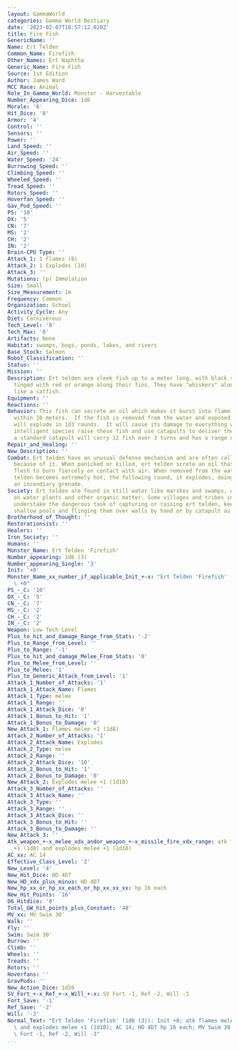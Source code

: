 ```yaml
---
layout: GammaWorld
categories: Gamma World Bestiary
date: '2023-02-07T18:57:12.020Z'
title: Fire Fish
GenericName: ''
Name: Ert Telden
Common_Name: Firefish
Other_Names: Ert Naphtha
Generic_Name: Fire Fish
Source: 1st Edition
Author: James Ward
MCC Race: Animal
Role_In_Gamma_World: Monster - Harvestable
Number_Appearing_Dice: 1d6
Morale: '6'
Hit_Dice: '8'
Armor: '4'
Control: ''
Sensors: ''
Power: ''
Land_Speed: ''
Air_Speed: ''
Water_Speed: '24'
Burrowing_Speed: ''
Climbing_Speed: ''
Wheeled_Speed: ''
Tread_Speed: ''
Rotors_Speed: ''
Hoverfan_Speed: ''
Gav_Pod_Speed: ''
PS: '10'
DX: '5'
CN: '7'
MS: '2'
CH: '2'
IN: '2'
Brain-CPU Type: ''
Attack_1: 1 Flames (8)
Attack_2: 1 Explodes (10)
Attack_3: ''
Mutations: (p) Immolation
Size: Small
Size_Measurement: 1m
Frequency: Common
Organization: School
Activity_Cycle: Any
Diet: Carniverous
Tech_Level: '0'
Tech_Max: '0'
Artifacts: None
Habitat: swamps, bogs, ponds, lakes, and rivers
Base_Stock: Salmon
Robot_Classification: ''
Status: ''
Mission: ''
Description: Ert telden are sleek fish up to a meter long, with black scales, often
  tinged with red or orange along their fins. They have "whiskers" along their chin
  like a catfish.
Equipment: ''
Reactions: ''
Behavior: This fish can secrete an oil which makes it burst into flame and burn anything
  within 10 meters.  If the fish is removed from the water and exposed to air, it
  will explode in 1d3 rounds.  It will cause its damage to everything within 30 meters.  Some
  intelligent species raise these fish and use catapults to deliver them in battle.
  a standard catapult will carry 12 fish ever 3 turns and has a range of 300 meters.
Repair_and_Healing: ''
New_Description: ''
Combat: Ert telden have an unusual defense mechanism and are often called "fire fish"
  because of it. When panicked or killed, ert telden screte an oil that causes their
  flesh to burn fiercely on contact with air. When removed from the water, an ert
  telden becomes extremely hot, the following round, it explodes, doing damage like
  an incendiary grenade.
Society: Ert telden are found in still water like marshes and swamps, where they bottom-feed
  on water plants and other organic matter. Some villages and tribes in Gamma Terra
  understake the dangerous task of capturing or raising ert telden, keeping them in
  shallow pools and flinging them over walls by hand or by catapult as weapons.
Brotherhood_of_Thought: ''
Restorationsist: ''
Healers: ''
Iron_Society: ''
Humans: ''
Monster_Name: Ert Telden 'Firefish'
Number_appearing: 1d6 (3)
Number_appearing_Single: '3'
Init: '+0'
Monster_Name_xx_number_if_applicable_Init_+-x: "Ert Telden 'Firefish' (1d6 (3)): Init\
  \ +0"
PS_-_C: '10'
DX_-_C: '5'
CN_-_C: '7'
MS_-_C: '2'
CH_-_C: '2'
IN_-_C: '2'
Weapon: Low Tech Level
Plus_to_hit_and_damage_Range_from_Stats: '-2'
Plus_to_Range_from_Level: ''
Plus_to_Range: '-1'
Plus_to_hit_and_damage_Melee_From_Stats: '0'
Plus_to_Melee_from_Level: ''
Plus_to_Melee: '1'
Plus_to_Generic_Attack_from_Level: '1'
Attack_1_Number_of_Attacks: '1'
Attack_1_Attack_Name: Flames
Attack_1_Type: melee
Attack_1_Range: ''
Attack_1_Attack_Dice: '8'
Attack_1_Bonus_to_Hit: '1'
Attack_1_Bonus_to_Damage: '0'
New_Attack_1: Flames melee +1 (1d8)
Attack_2_Number_of_Attacks: '1'
Attack_2_Attack_Name: Explodes
Attack_2_Type: melee
Attack_2_Range: ''
Attack_2_Attack_Dice: '10'
Attack_2_Bonus_to_Hit: '1'
Attack_2_Bonus_to_Damage: '0'
New_Attack_2: Explodes melee +1 (1d10)
Attack_3_Number_of_Attacks: ''
Attack_3_Attack_Name: ''
Attack_3_Type: ''
Attack_3_Range: ''
Attack_3_Attack_Dice: ''
Attack_3_Bonus_to_Hit: ''
Attack_3_Bonus_to_Damage: ''
New_Attack_3: ''
Atk_weapon_+-x_melee_xdx_andor_weapon_+-x_missile_fire_xdx_range: atk flames melee
  +1 (1d8) and explodes melee +1 (1d10)
AC_xx: AC 14
Effective_Class_Level: '2'
New_Level: '4'
New_Hit_Dice: HD 4D7
New_HD_xdx_plus_minus: HD 4D7
New_hp_xx_or_hp_xx_each_or_hp_xx_xx_xx: hp 16 each
New_Hit_Points: '16'
D6_Hitdice: '8'
Total_GW_hit_points_plus_Constant: '48'
MV_xx: MV Swim 30'
Walk: ''
Fly: ''
Swim: Swim 30'
Burrow: ''
Climb: ''
Wheels: ''
Treads: ''
Rotors: ''
Hoverfans: ''
GravPods: ''
New_Action_Dice: 1d20
SV_Fort_+-x_Ref_+-x_Will_+-x: SV Fort -1, Ref -2, Will -3
Fort_Save: '-1'
Ref_Save: '-2'
Will: '-3'
Normal_Text: "Ert Telden 'Firefish' (1d6 (3)): Init +0; atk flames melee +1 (1d8)\
  \ and explodes melee +1 (1d10); AC 14; HD 4D7 hp 16 each; MV Swim 30' ; 1d20; SV\
  \ Fort -1, Ref -2, Will -3"
...
```

